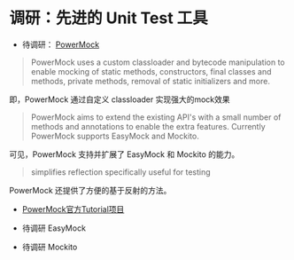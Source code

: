 # 调研：先进的 Unit Test 工具
 * 待调研： [PowerMock](https://github.com/powermock/powermock)  
  > PowerMock uses a custom classloader and bytecode manipulation to enable mocking of static methods, constructors, final classes and methods, private methods, removal of static initializers and more.
  
  即，PowerMock 通过自定义 classloader 实现强大的mock效果
  > PowerMock aims to extend the existing API's with a small number of methods and annotations to enable the extra features. Currently PowerMock supports EasyMock and Mockito.
  
  可见，PowerMock 支持并扩展了 EasyMock 和 Mockito 的能力。
  
  > simplifies reflection specifically useful for testing
  
  PowerMock 还提供了方便的基于反射的方法。
  
  * [PowerMock官方Tutorial项目](https://github.com/powermock/powermock-examples-maven)
  
 * 待调研 EasyMock
 * 待调研 Mockito
